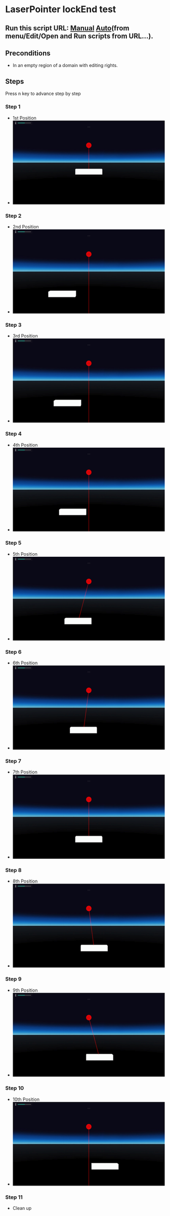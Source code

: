 # LaserPointer lockEnd test
## Run this script URL: [Manual](./test.js?raw=true)   [Auto](./testAuto.js?raw=true)(from menu/Edit/Open and Run scripts from URL...).

## Preconditions
- In an empty region of a domain with editing rights.

## Steps
Press n key to advance step by step

### Step 1
- 1st Position
- ![](./ExpectedImage_00000.png)
### Step 2
- 2nd Position
- ![](./ExpectedImage_00001.png)
### Step 3
- 3rd Position
- ![](./ExpectedImage_00002.png)
### Step 4
- 4th Position
- ![](./ExpectedImage_00003.png)
### Step 5
- 5th Position
- ![](./ExpectedImage_00004.png)
### Step 6
- 6th Position
- ![](./ExpectedImage_00005.png)
### Step 7
- 7th Position
- ![](./ExpectedImage_00006.png)
### Step 8
- 8th Position
- ![](./ExpectedImage_00007.png)
### Step 9
- 9th Position
- ![](./ExpectedImage_00008.png)
### Step 10
- 10th Position
- ![](./ExpectedImage_00009.png)
### Step 11
- Clean up
